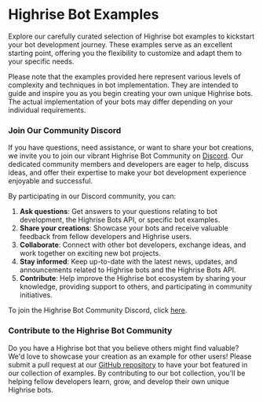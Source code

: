 # Highrise Bot Examples

Explore our carefully curated selection of Highrise bot examples to kickstart your bot development journey. These examples serve as an excellent starting point, offering you the flexibility to customize and adapt them to your specific needs.

Please note that the examples provided here represent various levels of complexity and techniques in bot implementation. They are intended to guide and inspire you as you begin creating your own unique Highrise bots. The actual implementation of your bots may differ depending on your individual requirements.

### Join Our Community Discord

If you have questions, need assistance, or want to share your bot creations, we invite you to join our vibrant Highrise Bot Community on [Discord](https://discord.gg/highrise). Our dedicated community members and developers are eager to help, discuss ideas, and offer their expertise to make your bot development experience enjoyable and successful.

By participating in our Discord community, you can:

1. **Ask questions**: Get answers to your questions relating to bot development, the Highrise Bots API, or specific bot examples.
2. **Share your creations**: Showcase your bots and receive valuable feedback from fellow developers and Highrise users.
3. **Collaborate**: Connect with other bot developers, exchange ideas, and work together on exciting new bot projects.
4. **Stay informed**: Keep up-to-date with the latest news, updates, and announcements related to Highrise bots and the Highrise Bots API.
5. **Contribute**: Help improve the Highrise bot ecosystem by sharing your knowledge, providing support to others, and participating in community initiatives.

To join the Highrise Bot Community Discord, click [here](https://discord.gg/highrise).

### Contribute to the Highrise Bot Community

Do you have a Highrise bot that you believe others might find valuable? We'd love to showcase your creation as an example for other users! Please submit a pull request at our [GitHub repository](https://github.com/pocketzworld/example-bots) to have your bot featured in our collection of examples. By contributing to our bot collection, you'll be helping fellow developers learn, grow, and develop their own unique Highrise bots.